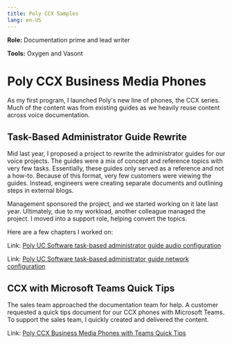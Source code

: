 ```yaml
---
title: Poly CCX Samples
lang: en-US
---
```


**Role:** Documentation prime and lead writer

**Tools:** Oxygen and Vasont

# Poly CCX Business Media Phones

As my first program, I launched Poly's new line of phones, the CCX series. Much of the content was from existing guides as we heavily reuse content across voice documentation.

## Task-Based Administrator Guide Rewrite

Mid last year, I proposed a project to rewrite the administrator guides for our voice projects. The guides were a mix of concept and reference topics with very few tasks. Essentially, these guides only served as a reference and not a how-to. Because of this format, very few customers were viewing the guides. Instead, engineers were creating separate documents and outlining steps in external blogs.

Management sponsored the project, and we started working on it late last year. Ultimately, due to my workload, another colleague managed the project. I moved into a support role, helping convert the topics.

Here are a few chapters I worked on:

Link: [Poly UC Software task-based administrator guide audio configuration](https://chriskpeterson.github.io/vuepress2/public/ccx-audio-chapter.pdf)

Link: [Poly UC Software task-based administrator guide network configuration](https://chriskpeterson.github.io/vuepress2/public/ccx-networking-chapter.pdf)

## CCX with Microsoft Teams Quick Tips

The sales team approached the documentation team for help. A customer requested a quick tips document for our CCX phones with Microsoft Teams. To support the sales team, I quickly created and delivered the content.

Link: [Poly CCX Business Media Phones with Teams Quick Tips](https://chriskpeterson.github.io/vuepress2/public/ccx-with-teams-quicktips.pdf)
